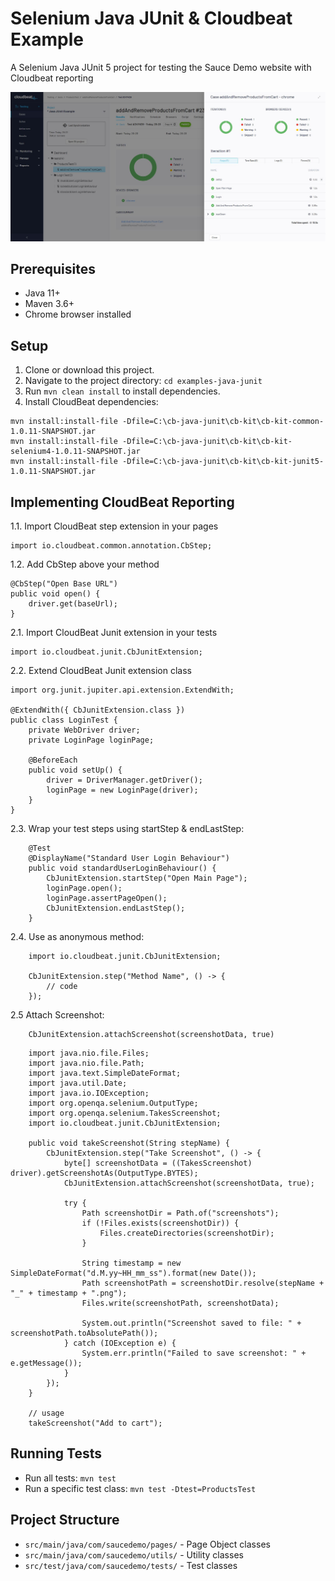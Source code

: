 # Selenium Java JUnit & Cloudbeat Example

A Selenium Java JUnit 5 project for testing the Sauce Demo website with Cloudbeat reporting

![Cloudbeat Results](https://github.com/cloudbeat-io/examples-java-junit/blob/main/preview/cloudbeat-results.jpg?raw=true)

## Prerequisites
- Java 11+
- Maven 3.6+
- Chrome browser installed

## Setup
1. Clone or download this project.
2. Navigate to the project directory: `cd examples-java-junit`
3. Run `mvn clean install` to install dependencies.
4. Install CloudBeat dependencies:

```
mvn install:install-file -Dfile=C:\cb-java-junit\cb-kit\cb-kit-common-1.0.11-SNAPSHOT.jar
mvn install:install-file -Dfile=C:\cb-java-junit\cb-kit\cb-kit-selenium4-1.0.11-SNAPSHOT.jar
mvn install:install-file -Dfile=C:\cb-java-junit\cb-kit\cb-kit-junit5-1.0.11-SNAPSHOT.jar
```

## Implementing CloudBeat Reporting
1.1. Import CloudBeat step extension in your pages

```
import io.cloudbeat.common.annotation.CbStep;

```

1.2. Add CbStep above your method
```
@CbStep("Open Base URL")
public void open() {
    driver.get(baseUrl);
}
```

2.1. Import CloudBeat Junit extension in your tests

```
import io.cloudbeat.junit.CbJunitExtension;
```

2.2. Extend CloudBeat Junit extension class

```
import org.junit.jupiter.api.extension.ExtendWith;

@ExtendWith({ CbJunitExtension.class })
public class LoginTest {
    private WebDriver driver;
    private LoginPage loginPage;

    @BeforeEach
    public void setUp() {
        driver = DriverManager.getDriver();
        loginPage = new LoginPage(driver);
    }
}
```

2.3. Wrap your test steps using startStep & endLastStep:

```
    @Test
    @DisplayName("Standard User Login Behaviour")
    public void standardUserLoginBehaviour() {
        CbJunitExtension.startStep("Open Main Page");
        loginPage.open();
        loginPage.assertPageOpen();
        CbJunitExtension.endLastStep();
    }
```

2.4. Use as anonymous method:

```
    import io.cloudbeat.junit.CbJunitExtension;

    CbJunitExtension.step("Method Name", () -> {
        // code
    });
```

2.5 Attach Screenshot:

```
    CbJunitExtension.attachScreenshot(screenshotData, true)
```

```
    import java.nio.file.Files;
    import java.nio.file.Path;
    import java.text.SimpleDateFormat;
    import java.util.Date;
    import java.io.IOException;
    import org.openqa.selenium.OutputType;
    import org.openqa.selenium.TakesScreenshot;
    import io.cloudbeat.junit.CbJunitExtension;

    public void takeScreenshot(String stepName) {
        CbJunitExtension.step("Take Screenshot", () -> {
            byte[] screenshotData = ((TakesScreenshot) driver).getScreenshotAs(OutputType.BYTES);
            CbJunitExtension.attachScreenshot(screenshotData, true);

            try {
                Path screenshotDir = Path.of("screenshots");
                if (!Files.exists(screenshotDir)) {
                    Files.createDirectories(screenshotDir);
                }

                String timestamp = new SimpleDateFormat("d.M.yy~HH_mm_ss").format(new Date());
                Path screenshotPath = screenshotDir.resolve(stepName + "_" + timestamp + ".png");
                Files.write(screenshotPath, screenshotData);

                System.out.println("Screenshot saved to file: " + screenshotPath.toAbsolutePath());
            } catch (IOException e) {
                System.err.println("Failed to save screenshot: " + e.getMessage());
            }
        });
    }

    // usage
    takeScreenshot("Add to cart");
```

## Running Tests
- Run all tests: `mvn test`
- Run a specific test class: `mvn test -Dtest=ProductsTest`

## Project Structure
- `src/main/java/com/saucedemo/pages/` - Page Object classes
- `src/main/java/com/saucedemo/utils/` - Utility classes
- `src/test/java/com/saucedemo/tests/` - Test classes